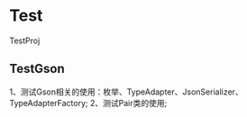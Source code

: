 # Test
TestProj

## TestGson
1、测试Gson相关的使用：枚举、TypeAdapter、JsonSerializer、TypeAdapterFactory;
2、测试Pair类的使用;
